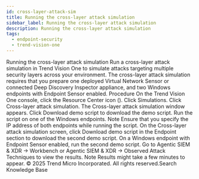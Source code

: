 ```yaml
---
id: cross-layer-attack-sim
title: Running the cross-layer attack simulation
sidebar_label: Running the cross-layer attack simulation
description: Running the cross-layer attack simulation
tags:
  - endpoint-security
  - trend-vision-one
---
```


 Running the cross-layer attack simulation Run a cross-layer attack simulation in Trend Vision One to simulate attacks targeting multiple security layers across your environment. The cross-layer attack simulation requires that you prepare one deployed Virtual Network Sensor or connected Deep Discovery Inspector appliance, and two Windows endpoints with Endpoint Sensor enabled. Procedure On the Trend Vision One console, click the Resource Center icon (). Click Simulations. Click Cross-layer attack simulation. The Cross-layer attack simulation window appears. Click Download demo script to download the demo script. Run the script on one of the Windows endpoints. Note Ensure that you specify the IP address of both endpoints while running the script. On the Cross-layer attack simulation screen, click Download demo script in the Endpoint section to download the second demo script. On a Windows endpoint with Endpoint Sensor enabled, run the second demo script. Go to Agentic SIEM & XDR → Workbench or Agentic SIEM & XDR → Observed Attack Techniques to view the results. Note Results might take a few minutes to appear. © 2025 Trend Micro Incorporated. All rights reserved.Search Knowledge Base